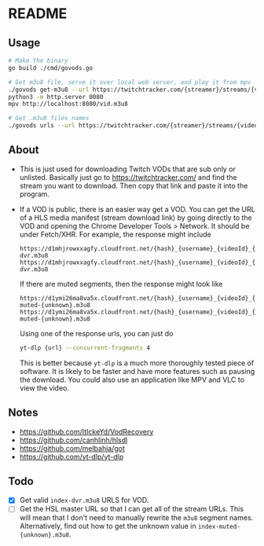 # README

## Usage

```bash
# Make the binary
go build ./cmd/govods.go

# Get m3u8 file, serve it over local web server, and play it from mpv
./govods get-m3u8 --url https://twitchtracker.com/{streamer}/streams/{video} > vid.m3u8
python3 -m http.server 8080
mpv http://localhost:8080/vid.m3u8

# Get .m3u8 files names
./govods urls --url https://twitchtracker.com/{streamer}/streams/{video}
```

## About

- This is just used for downloading Twitch VODs that are sub only or unlisted.
  Basically just go to https://twitchtracker.com/ and find the stream you want to download.
  Then copy that link and paste it into the program.
- If a VOD is public, there is an easier way get a VOD. You can get the URL of a HLS media manifest (stream download link)
  by going directly to the VOD and opening the Chrome Developer Tools > Network.
  It should be under Fetch/XHR.
  For example, the response might include

  ```text
  https://d1mhjrowxxagfy.cloudfront.net/{hash}_{username}_{videoId}_{time}/chunked/index-dvr.m3u8
  https://d1mhjrowxxagfy.cloudfront.net/{hash}_{username}_{videoId}_{time}/720p30/index-dvr.m3u8
  ```

  If there are muted segments, then the response might look like

  ```text
  https://d1ymi26ma8va5x.cloudfront.net/{hash}_{username}_{videoId}_{time}/chunked/index-muted-{unknown}.m3u8
  https://d1ymi26ma8va5x.cloudfront.net/{hash}_{username}_{videoId}_{time}/720p30/index-muted-{unknown}.m3u8
  ```

  Using one of the response urls, you can just do

  ```bash
  yt-dlp {url} --concurrent-fragments 4
  ```

  This is better because `yt-dlp` is a much more thoroughly tested piece of software.
  It is likely to be faster and have more features such as pausing the download.
  You could also use an application like MPV and VLC to view the video.

## Notes

- https://github.com/ItIckeYd/VodRecovery
- https://github.com/canhlinh/hlsdl
- https://github.com/melbahja/got
- https://github.com/yt-dlp/yt-dlp

## Todo

- [x] Get valid `index-dvr.m3u8` URLS for VOD.
- [ ] Get the HSL master URL so that I can get all of the stream URLs.
      This will mean that I don't need to manually rewrite the `m3u8` segment names.
      Alternatively, find out how to get the unknown value in `index-muted-{unknown}.m3u8`.
